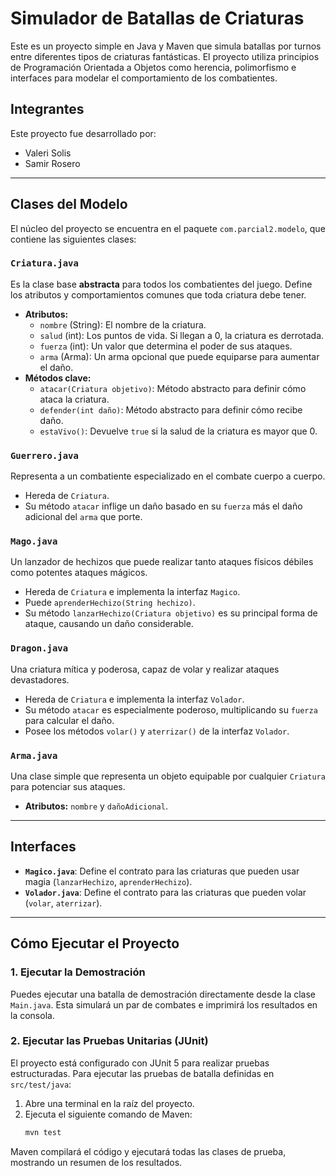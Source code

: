 # Simulador de Batallas de Criaturas

Este es un proyecto simple en Java y Maven que simula batallas por turnos entre diferentes tipos de criaturas fantásticas. El proyecto utiliza principios de Programación Orientada a Objetos como herencia, polimorfismo e interfaces para modelar el comportamiento de los combatientes.

## Integrantes

Este proyecto fue desarrollado por:

*   Valeri Solis
*   Samir Rosero

---

## Clases del Modelo

El núcleo del proyecto se encuentra en el paquete `com.parcial2.modelo`, que contiene las siguientes clases:

### `Criatura.java`

Es la clase base **abstracta** para todos los combatientes del juego. Define los atributos y comportamientos comunes que toda criatura debe tener.

*   **Atributos:**
    *   `nombre` (String): El nombre de la criatura.
    *   `salud` (int): Los puntos de vida. Si llegan a 0, la criatura es derrotada.
    *   `fuerza` (int): Un valor que determina el poder de sus ataques.
    *   `arma` (Arma): Un arma opcional que puede equiparse para aumentar el daño.
*   **Métodos clave:**
    *   `atacar(Criatura objetivo)`: Método abstracto para definir cómo ataca la criatura.
    *   `defender(int daño)`: Método abstracto para definir cómo recibe daño.
    *   `estaVivo()`: Devuelve `true` si la salud de la criatura es mayor que 0.

### `Guerrero.java`

Representa a un combatiente especializado en el combate cuerpo a cuerpo.
*   Hereda de `Criatura`.
*   Su método `atacar` inflige un daño basado en su `fuerza` más el daño adicional del `arma` que porte.

### `Mago.java`

Un lanzador de hechizos que puede realizar tanto ataques físicos débiles como potentes ataques mágicos.
*   Hereda de `Criatura` e implementa la interfaz `Magico`.
*   Puede `aprenderHechizo(String hechizo)`.
*   Su método `lanzarHechizo(Criatura objetivo)` es su principal forma de ataque, causando un daño considerable.

### `Dragon.java`

Una criatura mítica y poderosa, capaz de volar y realizar ataques devastadores.
*   Hereda de `Criatura` e implementa la interfaz `Volador`.
*   Su método `atacar` es especialmente poderoso, multiplicando su `fuerza` para calcular el daño.
*   Posee los métodos `volar()` y `aterrizar()` de la interfaz `Volador`.

### `Arma.java`

Una clase simple que representa un objeto equipable por cualquier `Criatura` para potenciar sus ataques.
*   **Atributos:** `nombre` y `dañoAdicional`.

---

## Interfaces

*   **`Magico.java`**: Define el contrato para las criaturas que pueden usar magia (`lanzarHechizo`, `aprenderHechizo`).
*   **`Volador.java`**: Define el contrato para las criaturas que pueden volar (`volar`, `aterrizar`).

---

## Cómo Ejecutar el Proyecto

### 1. Ejecutar la Demostración

Puedes ejecutar una batalla de demostración directamente desde la clase `Main.java`. Esta simulará un par de combates e imprimirá los resultados en la consola.

### 2. Ejecutar las Pruebas Unitarias (JUnit)

El proyecto está configurado con JUnit 5 para realizar pruebas estructuradas. Para ejecutar las pruebas de batalla definidas en `src/test/java`:

1.  Abre una terminal en la raíz del proyecto.
2.  Ejecuta el siguiente comando de Maven:
    ```bash
    mvn test
    ```
Maven compilará el código y ejecutará todas las clases de prueba, mostrando un resumen de los resultados.